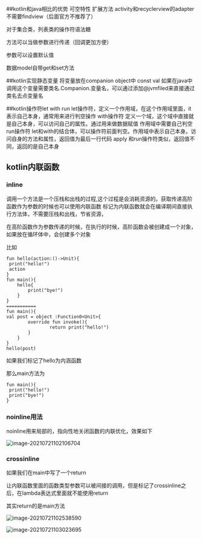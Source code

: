 ##kotlin和java相比的优势
可空特性 
扩展方法
activity和recyclerview的adapter不需要findview（后面官方不推荐了）

对于集合类，列表类的操作符语法糖

方法可以当做参数进行传递（回调更加方便）

参数可以设置默认值

数据model自带get和set方法



##kotlin实现静态变量
将变量放在companion object中 const val
如果在java中调用这个变量需要类名.Companion.变量名，可以通过添加@jvmfiled来直接通过类名去点变量名


##kotlin操作符let with run
let操作符，定义一个作用域，在这个作用域里面，it表示自己本身，通常用来进行判空操作
with操作符 定义一个域，这个域中直接就是自己本身，可以访问自己的属性。通过用来做数据赋值  作用域中需要自己判空
run操作符 let和with的结合体，可以操作符前面判空。作用域中表示自己本身。访问自身的方法和属性，返回值为最后一行代码
apply 和run操作符类似，返回值不同，返回的是自己本身

## kotlin内联函数

### inline

调用一个方法是一个压栈和出栈的过程,这个过程是会消耗资源的。获取传递高阶函数作为参数的时候也可以使用内联函数
标记为内联函数就会在编译期间直接执行方法体，不需要压栈和出栈，节省资源，

在高阶函数作为参数传递的时候，在执行的时候，高阶函数会被创建成一个对象，如果放在循环体中，会创建多个对象

比如

```
fun hello(action:()->Unit){
 print("hello!")
 action
}
fun main(){  
	hello{
		print("bye!")
	}
}
===========
fun main(){
val post = object :Function0<Unit>{
		override fun invoke(){
				return print("hello!")
		}
	}
}
hello(post)
```

如果我们标记了hello为内涵函数

那么main方法为

```
fun main(){  
 print("hello!")
 print("bye!")
}
```

### noinline用法

noinline用来局部的，指向性地关闭函数的内联优化，效果如下

![image-20210721102106704](/Users/yanzhe/android/知识整理/kotlinimage/image-20210721102106704.png)

### crossinline

如果我们在main中写了一个return

让内联函数里面的函数类型参数可以被间接的调用，但是标记了crossinline之后，在lambda表达式里面就不能使用return

其实return的是main方法

![image-20210721102538590](/Users/yanzhe/android/知识整理/kotlinimage/image-20210721102538590.png)



![image-20210721103023695](/Users/yanzhe/android/知识整理/kotlinimage/image-20210721103023695.png)
